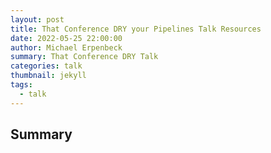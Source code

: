 ```yaml
---
layout: post
title: That Conference DRY your Pipelines Talk Resources
date: 2022-05-25 22:00:00
author: Michael Erpenbeck
summary: That Conference DRY Talk
categories: talk
thumbnail: jekyll
tags:
  - talk
---
```


## Summary
